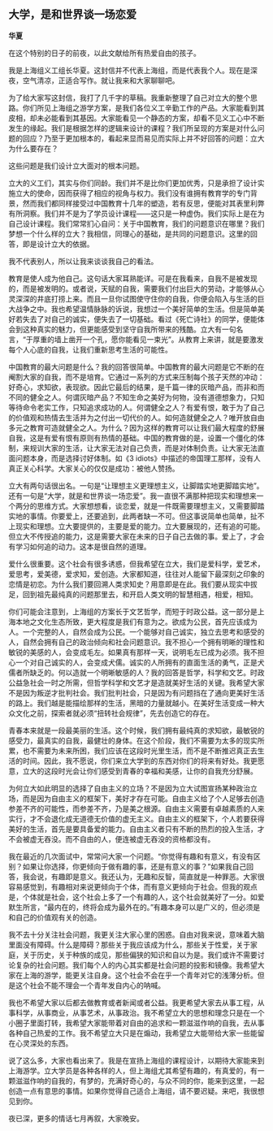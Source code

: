 ## 大学，是和世界谈一场恋爱 

**华夏**

在这个特别的日子的前夜，以此文献给所有热爱自由的孩子。

我是上海组义工组长华夏。这封信并不代表上海组，而是代表我个人。现在是深夜，空气清凉，正适合写作。就让我来和大家聊聊吧。

为了给大家写这封信，我打了几千字的草稿。我重新整理了自己对立大的整个思路。你们所见上海组之游学方案，是我们各位义工辛勤工作的产品。大家能看到其皮相，却未必能看到其基因。大家能看见一个静态的方案，却看不见义工心中不断发生的缘起。我们是根据怎样的逻辑来设计的课程？我们所呈现的方案是对什么问题的回应？乃至于更加根本的，看起来显而易见而实际上并不好回答的问题：立大为什么要存在？ 

这些问题是我们设计立大面对的根本问题。

立大的义工们，其实与你们同龄。我们并不是比你们更加优秀，只是承担了设计实施立大的使命，因而获得了相应的视角与权力。我们没有谁拥有教育学的专门背景，然而我们都同样接受过中国教育十几年的塑造，若有反思，便能对其表里利弊有所洞察。我们并不是为了学员设计课程——这只是一种虚伪。我们实际上是在为自己设计课程。我们常常扪心自问：关于中国教育，我们的问题意识在哪里？我们梦想一个什么样的立大？我相信，同理心的基础，是共同的问题意识。这里的回答，即是设计立大的依据。

我不代表别人，所以让我来谈谈我自己的看法。

教育是使人成为他自己。这句话大家耳熟能详。可是在我看来，自我不是被发现的，而是被发明的。或者说，天赋的自我，需要我们付出巨大的劳动，才能够从心灵深深的井底打捞上来。而且一旦你试图使守住你的自我，你便会陷入与生活的巨大战争之中。我也希望温情脉脉的诉说，我想过一个美好简单的生活。但是简单美好若失去了对自己的诚实，便失去了一切基础。看过《死亡诗社》的同学，便能体会到这种真实的魅力，但更能感受到坚守自我所带来的残酷。立大有一句名言，“于厚重的墙上凿开一个孔，愿你能看见一束光”。从教育上来讲，就是要激发每个人心底的自我，让我们重新思考生活的可能性。

中国教育的最大问题是什么？我的回答很简单。中国教育的最大问题是它不断的在阉割大家的自我，而不是培育。它通过一系列的方式来压制每个孩子天然的冲动：好奇心，求知欲，表现欲。因此它最后的结果，是千篇一律的灰暗产品，而非和而不同的健全之人。何谓灰暗产品？不知生命之美好为何物，没有道德想象力，只知等待命令老实工作，只知追求成功的人。何谓健全之人？有爱有恨，敢于为了自己的价值观和热情去生活并为之付出一切代价的人。如何造就健全之人？唯开放自由多元之教育可造就健全之人。为什么？因为这样的教育可以让我们最大程度的舒展自我，这是有爱有恨有原则有热情的基础。中国的教育做的是，设置一个僵化的体制，来规训大家的生活，让大家无法对自己负责，而是对体制负责。让大家无法直面问题本身，而是选择讨好体制。如《3 idiots》中描述的帝国理工那样，没有人真正关心科学。大家关心的仅仅是成功：被他人赞扬。

立大有两句话很出名。一句是“让理想主义更理想主义，让脚踏实地更脚踏实地”。还有一句是“大学，就是和世界谈一场恋爱”。我一直很不满那种把现实和理想来一个两分的思维方式。大家想想看，谈恋爱，就是一件既需要理想主义，又需要脚踏实地的事情。你要爱上，还要追到，此两者缺一不可。但这事说简单也简单，扯不上现实和理想。立大要提供的，主要是爱的能力。立大要展现的，还有追的可能。但立大不传授追的能力，这是需要大家在未来的日子自己去做的事。爱上了，才会有学习如何追的动力。这本是很自然的道理。

爱什么很重要。这个社会有很多诱惑，但我希望在立大，我们是爱科学，爱艺术，爱思考，爱美德，爱求知，爱创造。大家都知道，往往对人能留下最深刻之印象的恋情是初恋。为什么我们要回溯人类求知史？用意即是在此。我们要从现实中拔足，回到祖先最纯真的问题那里去，和开启人类文明的智慧相遇，相爱，相知。

你们可能会注意到，上海组的方案长于文艺哲学，而短于时政公益。这一部分是上海本地之文化生态所致，更大程度是我们有意为之。欲成为公民，首先应该成为人。一个完整的人，自然会成为公民。一个能够对自己诚实，独立去思考和感受的人，自然会拥有自己的政治倾向和社会问题意识。我不担心一个拥有明晰的理性和敏锐的美感的人，会变成毛左。如果真有那样一天，说明毛左已成为必须。我不担心一个对自己诚实的人，会变成犬儒。诚实的人所拥有的直面生活的勇气，正是犬儒者所缺乏的。何以造就一个明晰敏感的人？我的回答是哲学，科学和文艺。时政公益急社会一时之所需，但哲学科学和文艺才是造就美好生活的关键。我希望大家不是因为叛逆才批判社会。我们批判社会，只是因为有问题挡在了通向更美好生活的路上。我们越是能描绘那样的生活，黑暗的力量就越小。在美好生活变成一种大众文化之前，探索者就必须“扭转社会规律”，先去创造它的存在。

青春本来就是一段最美丽的生活。这个时候，我们拥有最纯真的求知欲，最敏锐的感受力，最真实的自我，最健壮的身体。在这个阶段，我们不需要为太多的现实所累，也不需要为未来所困，我们应该在这段时光里生活，而不是不断推迟真正去生活的时间。因此，我不愿说，你们来立大学到的东西对你们的将来有好处。我更愿意，立大的这段时光会让你们感受到青春的幸福和美感，让你的自我充分舒展。

为何立大如此明显的选择了自由主义的立场？不是因为立大试图宣扬某种政治立场，而是因为自由主义的框架下，美好才存在可能。自由主义给了个人足够去创造参差不齐的可能性，而参差不齐，乃是美之根源。自由主义需要有卓越素质的人来实行，才不会退化成无道德无价值的虚无主义。自由主义的框架下，个人若要获得美好的生活，首先是要具备爱的能力。自由主义者只有不断的热烈的投入生活，才不会被虚无吞没。而不自由的人，便连被虚无吞没的资格都没有。

我在最近的几次面试中，常常问大家一个问题。“你觉得有趣和有意义，有没有区别？如果让你选择，你更倾向于做有趣的事，还是有意义的事？”如果我自己回答，我会说，有趣即是意义。我还认为，无趣和反智，简直就是一种罪恶。大家很容易感觉到，有趣相对来说更倾向于个体，而有意义更倾向于社会。但我的观点是，个体就是社会，这个社会上多了一个有趣的人，这个社会就美好了一分。如爱默生所言，“最内在的，终将会成为最外在的。”有趣本身可以是广义的，但必须是和自己的价值观有关的创造。

我不去十分关注社会问题，我更关注大家心里的困惑。自由对我来说，意味着大脑里面没有障碍。什么是障碍？那些关于我应该成为什么，那些关于性爱，关于家庭，关于历史，关于种族的成见，那些偏狭的知识和自以为是。我们或许不需要讨论复杂的社会问题。我们每个人的内心其实都是社会问题的投影和镜像。我希望大家在上海的游学，能更关注自身。这个社会不会在乎一个青年对它的浅薄分析。但是这个社会不能不理会一个青年发自内心的呐喊。

我也不希望大家以后都去做教育或者新闻或者公益。我更希望大家去从事工程，从事科学，从事商业，从事艺术，从事政治。我不希望立大的思想和理念只是在一个小圈子里面打转，我希望大家能带着对自由的追求和一颗滋滋作响的自我，去从事各种自己热爱的工作。我不希望立大只是在煽动，我希望立大能带给大家一些能留在心灵深处的东西。

说了这么多，大家也看出来了。我是在宣扬上海组的课程设计，以期待大家能来到上海游学。立大学员是各种各样的人，但上海组尤其希望有趣的，有真爱的，有一颗滋滋作响的自我的，有梦的，充满好奇心的，与众不同的你，能来到这里，一起创造一点有意思的事情。如果你觉得自己适合上海组，请不要迟疑。来吧，我很想见到你。

夜已深，更多的情话七月再叙，大家晚安。